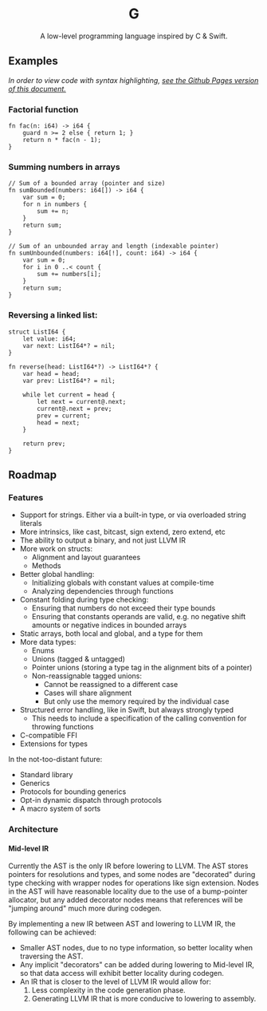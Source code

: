 <div align="center">

# G

A low-level programming language inspired by C & Swift.

</div>

## Examples
*In order to view code with syntax highlighting, [see the Github Pages version of this document.](https://danielbendix.github.io/glang)*

### Factorial function
```
fn fac(n: i64) -> i64 {
    guard n >= 2 else { return 1; }
    return n * fac(n - 1);
}
```

### Summing numbers in arrays
```
// Sum of a bounded array (pointer and size)
fn sumBounded(numbers: i64[]) -> i64 {
    var sum = 0;
    for n in numbers {
        sum += n;
    }
    return sum;
}

// Sum of an unbounded array and length (indexable pointer)
fn sumUnbounded(numbers: i64[!], count: i64) -> i64 {
    var sum = 0;
    for i in 0 ..< count {
        sum += numbers[i];
    }
    return sum;
}
```

### Reversing a linked list:
```
struct ListI64 {
    let value: i64;
    var next: ListI64*? = nil;
}

fn reverse(head: ListI64*?) -> ListI64*? {
    var head = head;
    var prev: ListI64*? = nil;

    while let current = head {
        let next = current@.next;
        current@.next = prev;
        prev = current;
        head = next;
    }

    return prev;
}
```


## Roadmap

### Features

- Support for strings. Either via a built-in type, or via overloaded string literals
- More intrinsics, like cast, bitcast, sign extend, zero extend, etc
- The ability to output a binary, and not just LLVM IR
- More work on structs:
    - Alignment and layout guarantees
    - Methods
- Better global handling:
    - Initializing globals with constant values at compile-time
    - Analyzing dependencies through functions
- Constant folding during type checking:
    - Ensuring that numbers do not exceed their type bounds
    - Ensuring that constants operands are valid, e.g. no negative shift amounts or negative indices in bounded arrays
- Static arrays, both local and global, and a type for them
- More data types:
    - Enums
    - Unions (tagged & untagged)    
    - Pointer unions (storing a type tag in the alignment bits of a pointer)
    - Non-reassignable tagged unions:
        - Cannot be reassigned to a different case
        - Cases will share alignment
        - But only use the memory required by the individual case
- Structured error handling, like in Swift, but always strongly typed
    - This needs to include a specification of the calling convention for throwing functions
- C-compatible FFI
- Extensions for types

In the not-too-distant future:
- Standard library
- Generics
- Protocols for bounding generics
- Opt-in dynamic dispatch through protocols
- A macro system of sorts

### Architecture

#### Mid-level IR

Currently the AST is the only IR before lowering to LLVM. The AST stores pointers for resolutions and types, and some nodes are "decorated" during type checking with wrapper nodes for operations like sign extension. Nodes in the AST will have reasonable locality due to the use of a bump-pointer allocator, but any added decorator nodes means that references will be "jumping around" much more during codegen.

By implementing a new IR between AST and lowering to LLVM IR, the following can be achieved:
- Smaller AST nodes, due to no type information, so better locality when traversing the AST.
- Any implicit "decorators" can be added during lowering to Mid-level IR, so that data access will exhibit better locality during codegen.
- An IR that is closer to the level of LLVM IR would allow for:
    1. Less complexity in the code generation phase.
    2. Generating LLVM IR that is more conducive to lowering to assembly.
